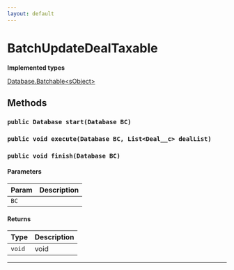 ```yaml
---
layout: default
---
```

# BatchUpdateDealTaxable

**Implemented types**

[Database.Batchable&lt;sObject&gt;](Database.Batchable&lt;sObject&gt;)

## Methods
### `public Database start(Database BC)`
### `public void execute(Database BC, List<Deal__c> dealList)`
### `public void finish(Database BC)`
#### Parameters

|Param|Description|
|---|---|
|`BC`||

#### Returns

|Type|Description|
|---|---|
|`void`|void|

---
